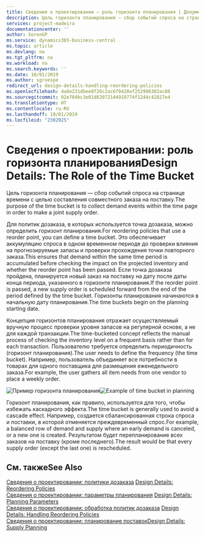 ```yaml
---
title: Сведения о проектировании — роль горизонта планирования | Документация Майкрософт
description: Цель горизонта планирования — сбор событий спроса на странице времени с целью составления совместного заказа на поставку.
services: project-madeira
documentationcenter: ''
author: SorenGP
ms.service: dynamics365-business-central
ms.topic: article
ms.devlang: na
ms.tgt_pltfrm: na
ms.workload: na
ms.search.keywords: ''
ms.date: 10/01/2019
ms.author: sgroespe
redirect_url: design-details-handling-reordering-policies
ms.openlocfilehash: 4a8e231dbee8f26c2ac6f0420af252996302ac86
ms.sourcegitcommit: 02e704bc3e01d62072144919774f1244c42827e4
ms.translationtype: HT
ms.contentlocale: ru-RU
ms.lasthandoff: 10/01/2019
ms.locfileid: "2302925"
---
```

# <a name="design-details-the-role-of-the-time-bucket"></a><span data-ttu-id="567ac-103">Сведения о проектировании: роль горизонта планирования</span><span class="sxs-lookup"><span data-stu-id="567ac-103">Design Details: The Role of the Time Bucket</span></span>
<span data-ttu-id="567ac-104">Цель горизонта планирования — сбор событий спроса на странице времени с целью составления совместного заказа на поставку.</span><span class="sxs-lookup"><span data-stu-id="567ac-104">The purpose of the time bucket is to collect demand events within the time page in order to make a joint supply order.</span></span>  

 <span data-ttu-id="567ac-105">Для политик дозаказа, в которых используется точка дозаказа, можно определить горизонт планирования.</span><span class="sxs-lookup"><span data-stu-id="567ac-105">For reordering policies that use a reorder point, you can define a time bucket.</span></span> <span data-ttu-id="567ac-106">Это обеспечивает аккумуляцию спроса в одном временном периоде до проверки влияния на прогнозируемые запасы и проверки прохождения точки повторного заказа.</span><span class="sxs-lookup"><span data-stu-id="567ac-106">This ensures that demand within the same time period is accumulated before checking the impact on the projected inventory and whether the reorder point has been passed.</span></span> <span data-ttu-id="567ac-107">Если точка дозаказа пройдена, планируется новый заказ на поставку на дату после даты конца периода, указанного в горизонте планирования.</span><span class="sxs-lookup"><span data-stu-id="567ac-107">If the reorder point is passed, a new supply order is scheduled forward from the end of the period defined by the time bucket.</span></span> <span data-ttu-id="567ac-108">Горизонты планирования начинаются в начальную дату планирования.</span><span class="sxs-lookup"><span data-stu-id="567ac-108">The time buckets begin on the planning starting date.</span></span>  

 <span data-ttu-id="567ac-109">Концепция горизонтов планирования отражает осуществляемый вручную процесс проверки уровня запасов на регулярной основе, а не для каждой транзакции.</span><span class="sxs-lookup"><span data-stu-id="567ac-109">The time-bucketed concept reflects the manual process of checking the inventory level on a frequent basis rather than for each transaction.</span></span> <span data-ttu-id="567ac-110">Пользователю требуется определить периодичность (горизонт планирования).</span><span class="sxs-lookup"><span data-stu-id="567ac-110">The user needs to define the frequency (the time bucket).</span></span> <span data-ttu-id="567ac-111">Например, пользователь объединяет все потребности в товарах для одного поставщика для размещения еженедельного заказа.</span><span class="sxs-lookup"><span data-stu-id="567ac-111">For example, the user gathers all item needs from one vendor to place a weekly order.</span></span>  

 <span data-ttu-id="567ac-112">![Пример горизонта планирования](media/nav_app_supply_planning_2_reorder_cycle.png "Пример горизонта планирования")</span><span class="sxs-lookup"><span data-stu-id="567ac-112">![Example of time bucket in planning](media/nav_app_supply_planning_2_reorder_cycle.png "Example of time bucket in planning")</span></span>  

 <span data-ttu-id="567ac-113">Горизонт планирования, как правило, используется для того, чтобы избежать каскадного эффекта.</span><span class="sxs-lookup"><span data-stu-id="567ac-113">The time bucket is generally used to avoid a cascade effect.</span></span> <span data-ttu-id="567ac-114">Например, создается сбалансированная строка спроса и поставки, в которой отменяется преждевременный спрос.</span><span class="sxs-lookup"><span data-stu-id="567ac-114">For example, a balanced row of demand and supply where an early demand is canceled, or a new one is created.</span></span> <span data-ttu-id="567ac-115">Результатом будет перепланирование всех заказов на поставку (кроме последнего).</span><span class="sxs-lookup"><span data-stu-id="567ac-115">The result would be that every supply order (except the last one) is rescheduled.</span></span>  

## <a name="see-also"></a><span data-ttu-id="567ac-116">См. также</span><span class="sxs-lookup"><span data-stu-id="567ac-116">See Also</span></span>  
 <span data-ttu-id="567ac-117">[Сведения о проектировании: политики дозаказа](design-details-reordering-policies.md) </span><span class="sxs-lookup"><span data-stu-id="567ac-117">[Design Details: Reordering Policies](design-details-reordering-policies.md) </span></span>  
 <span data-ttu-id="567ac-118">[Сведения о проектировании: параметры планирования](design-details-planning-parameters.md) </span><span class="sxs-lookup"><span data-stu-id="567ac-118">[Design Details: Planning Parameters](design-details-planning-parameters.md) </span></span>  
 <span data-ttu-id="567ac-119">[Сведения о проектировании: обработка политик дозаказа](design-details-handling-reordering-policies.md) </span><span class="sxs-lookup"><span data-stu-id="567ac-119">[Design Details: Handling Reordering Policies](design-details-handling-reordering-policies.md) </span></span>  
 [<span data-ttu-id="567ac-120">Сведения о проектировании: планирование поставок</span><span class="sxs-lookup"><span data-stu-id="567ac-120">Design Details: Supply Planning</span></span>](design-details-supply-planning.md)
